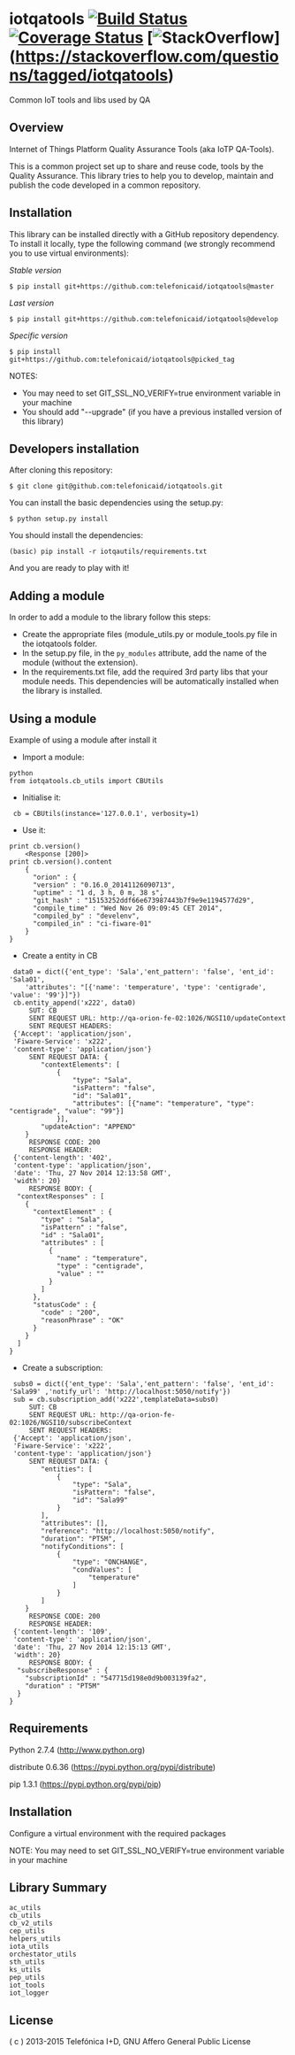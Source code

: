 # iotqatools [![Build Status](https://travis-ci.org/telefonicaid/iotqatools.svg?branch=develop)](https://travis-ci.org/telefonicaid/iotqatools) [![Coverage Status](https://coveralls.io/repos/telefonicaid/iotqatools/badge.svg?branch=develop&service=github)](https://coveralls.io/github/telefonicaid/iotqatools?branch=develop) [![StackOverflow](http://b.repl.ca/v1/help-stackoverflow-orange.png)]  (https://stackoverflow.com/questions/tagged/iotqatools) 
    
Common IoT tools and libs used by QA



## Overview

Internet of Things Platform Quality Assurance Tools (aka IoTP QA-Tools).

This is a common project set up to share and reuse code, tools by the Quality Assurance.
This library tries to help you to develop, maintain and publish the code developed in a common repository.

## Installation

This library can be installed directly with a GitHub repository dependency. To install it locally, type the
following command (we strongly recommend you to use virtual environments):

*Stable version*

```
$ pip install git+https://github.com:telefonicaid/iotqatools@master
```

*Last version*

```
$ pip install git+https://github.com:telefonicaid/iotqatools@develop
```

*Specific version*

```
$ pip install git+https://github.com:telefonicaid/iotqatools@picked_tag
```

NOTES:
 - You may need to set GIT_SSL_NO_VERIFY=true environment variable in your machine
 - You should add "--upgrade" (if you have a previous installed version of this library)


## Developers installation

After cloning this repository:

```
$ git clone git@github.com:telefonicaid/iotqatools.git
```

You can install the basic dependencies using the setup.py:

```
$ python setup.py install
```


You should install the dependencies:

```
(basic) pip install -r iotqautils/requirements.txt
```

And you are ready to play with it!

## Adding a module

In order to add a module to the library follow this steps:
* Create the appropriate files (module_utils.py or module_tools.py file in the iotqatools folder.
* In the setup.py file, in the `py_modules` attribute, add the name of the module (without the extension).
* In the requirements.txt file, add the required 3rd party libs that your module needs. This dependencies will be automatically installed when the library is installed.

## Using a module
Example of using a module after install it

* Import a module:

```
python
from iotqatools.cb_utils import CBUtils
```

* Initialise it:

```
 cb = CBUtils(instance='127.0.0.1', verbosity=1)
```

* Use it:
```
print cb.version()
    <Response [200]>
print cb.version().content
    {
      "orion" : {
      "version" : "0.16.0_20141126090713",
      "uptime" : "1 d, 3 h, 0 m, 38 s",
      "git_hash" : "15153252ddf66e673987443b7f9e9e1194577d29",
      "compile_time" : "Wed Nov 26 09:09:45 CET 2014",
      "compiled_by" : "develenv",
      "compiled_in" : "ci-fiware-01"
    }
}
```


* Create a entity in CB

```
 data0 = dict({'ent_type': 'Sala','ent_pattern': 'false', 'ent_id': 'Sala01',
	'attributes': "[{'name': 'temperature', 'type': 'centigrade', 'value': '99'}]"})
 cb.entity_append('x222', data0)
     SUT: CB
     SENT REQUEST URL: http://qa-orion-fe-02:1026/NGSI10/updateContext
     SENT REQUEST HEADERS:
 {'Accept': 'application/json',
 'Fiware-Service': 'x222',
 'content-type': 'application/json'}
     SENT REQUEST DATA: {
        "contextElements": [
            {
                "type": "Sala",
                "isPattern": "false",
                "id": "Sala01",
                "attributes": [{"name": "temperature", "type": "centigrade", "value": "99"}]
            }],
        "updateAction": "APPEND"
    }
     RESPONSE CODE: 200
     RESPONSE HEADER:
 {'content-length': '402',
 'content-type': 'application/json',
 'date': 'Thu, 27 Nov 2014 12:13:58 GMT',
 'width': 20}
     RESPONSE BODY: {
  "contextResponses" : [
    {
      "contextElement" : {
        "type" : "Sala",
        "isPattern" : "false",
        "id" : "Sala01",
        "attributes" : [
          {
            "name" : "temperature",
            "type" : "centigrade",
            "value" : ""
          }
        ]
      },
      "statusCode" : {
        "code" : "200",
        "reasonPhrase" : "OK"
      }
    }
  ]
}
```


* Create a subscription:

```
 subs0 = dict({'ent_type': 'Sala','ent_pattern': 'false', 'ent_id': 'Sala99' ,'notify_url': 'http://localhost:5050/notify'})
 sub = cb.subscription_add('x222',templateData=subs0)
     SUT: CB
     SENT REQUEST URL: http://qa-orion-fe-02:1026/NGSI10/subscribeContext
     SENT REQUEST HEADERS:
 {'Accept': 'application/json',
 'Fiware-Service': 'x222',
 'content-type': 'application/json'}
     SENT REQUEST DATA: {
        "entities": [
            {
                "type": "Sala",
                "isPattern": "false",
                "id": "Sala99"
            }
        ],
        "attributes": [],
        "reference": "http://localhost:5050/notify",
        "duration": "PT5M",
        "notifyConditions": [
            {
                "type": "ONCHANGE",
                "condValues": [
                    "temperature"
                ]
            }
        ]
    }
     RESPONSE CODE: 200
     RESPONSE HEADER:
 {'content-length': '109',
 'content-type': 'application/json',
 'date': 'Thu, 27 Nov 2014 12:15:13 GMT',
 'width': 20}
     RESPONSE BODY: {
  "subscribeResponse" : {
    "subscriptionId" : "547715d198e0d9b003139fa2",
    "duration" : "PT5M"
  }
}
```


Requirements
------------

Python 2.7.4 (http://www.python.org)

distribute 0.6.36 (https://pypi.python.org/pypi/distribute)

pip 1.3.1 (https://pypi.python.org/pypi/pip)

Installation
------------

Configure a virtual environment with the required packages

NOTE: You may need to set GIT_SSL_NO_VERIFY=true environment variable in your machine

Library Summary
---------------
```
ac_utils
cb_utils
cb_v2_utils
cep_utils
helpers_utils
iota_utils
orchestator_utils
sth_utils
ks_utils
pep_utils
iot_tools
iot_logger
```


License
---------

( c ) 2013-2015 Telefónica I+D, GNU Affero General Public License


